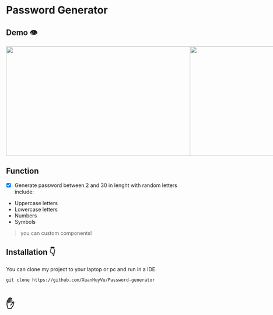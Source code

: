 # Password Generator

## Demo 👁️
<div style="display: flex">
    <image src="./images/demo.jpeg" width="550px" height="300px" />
    <image src="./images/demo1.png" width="350px" height="300px" />
</div>

## Function
- [x] Generate password between 2 and 30 in lenght with random letters include:
+ Uppercase letters
+ Lowercase letters
+ Numbers
+ Symbols
> you can custom components!

## Installation 👇
You can clone my project to your laptop or pc and run in a IDE.
~~~
git clone https://github.com/XuanHuyVu/Password-generator
~~~

# ✋
